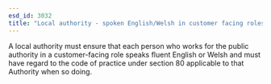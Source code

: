 ```yaml
---
esd_id: 3032
title: "Local authority - spoken English/Welsh in customer facing roles (Wales)"
---
```


A local authority must ensure that each person who works for the public authority in a customer-facing role speaks fluent English or Welsh and must have regard to the code of practice under section 80 applicable to that Authority when so doing.


